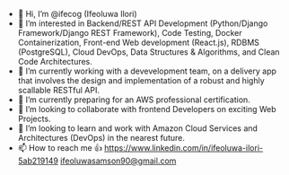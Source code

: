 - 👋 Hi, I’m @ifecog (Ifeoluwa Ilori)
- 👀 I’m interested in Backend/REST API Development (Python/Django Framework/Django REST Framework), Code Testing, Docker Containerization, Front-end Web development (React.js), RDBMS (PostgreSQL), Cloud DevOps, Data Structures & Algorithms, and Clean Code Architectures.
- 🌱 I’m currently working with a devevelopment team, on a delivery app that involves the design and implementation of a robust and highly scallable RESTful API.
- 🌱 I’m currently preparing for an AWS professional certification.
- 💞️ I’m looking to collaborate with frontend Developers on exciting Web Projects.
- 💞️ I’m looking to learn and work with Amazon Cloud Services and Architectures (DevOps) in the nearest future.
- 📫 How to reach me 👍
 https://www.linkedin.com/in/ifeoluwa-ilori-5ab219149
 ifeoluwasamson90@gmail.com

<!---
ifecog/ifecog is a ✨ special ✨ repository because its `README.md` (this file) appears on your GitHub profile.
You can click the Preview link to take a look at your changes.
--->
